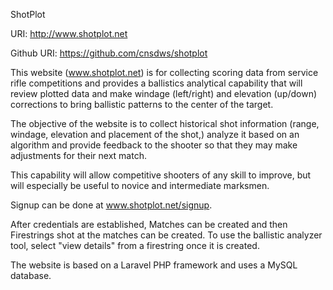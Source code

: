 ShotPlot

URI: http://www.shotplot.net

Github URI: https://github.com/cnsdws/shotplot

This website (www.shotplot.net) is for collecting scoring data from service rifle competitions and provides a ballistics analytical capability that will review plotted data and make windage (left/right) and elevation (up/down) corrections to bring ballistic patterns to the center of the target. 

The objective of the website is to collect historical shot information (range, windage, elevation and placement of the shot,) analyze it based on an algorithm and provide feedback to the shooter so that they may make adjustments for their next match. 

This capability will allow competitive shooters of any skill to improve, but will especially be useful to novice and intermediate marksmen.

Signup can be done at www.shotplot.net/signup.

After credentials are established, Matches can be created and then Firestrings shot at the matches can be created. To use the ballistic analyzer tool, select "view details" from a firestring once it is created.

The website is based on a Laravel PHP framework and uses a MySQL database.